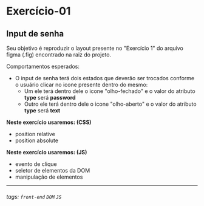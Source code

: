 # Exercício-01

## Input de senha

Seu objetivo é reproduzir o layout presente no "Exercício 1" do arquivo figma (.fig) encontrado na raiz do projeto.

Comportamentos esperados:
- O input de senha terá dois estados que deverão ser trocados conforme o usuário clicar no icone presente dentro do mesmo:
  - Um ele terá dentro dele o icone "olho-fechado" e o valor do atributo **type** será **password**
  - Outro ele terá dentro dele o icone "olho-aberto" e o valor do atributo **type** será **text**

**Neste exercício usaremos: (CSS)**
 - position relative
 - position absolute

**Neste exercício usaremos: (JS)**
 - evento de clique
 - seletor de elementos da DOM
 - manipulação de elementos

---


###### tags: `front-end` `DOM` `JS`
